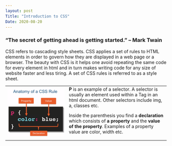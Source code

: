 ```yaml
---
layout: post 
Title: "Introduction to CSS"
Date: 2020-08-20
---
```

<h3>“The secret of getting ahead is getting started.” – Mark Twain</h3> 

CSS refers to cascading style sheets. CSS applies a set of rules to HTML elements in order to govern how they are displayed in a web page or a browser. The beauty with CSS is it helps one avoid repeating the same code for every element in html and in turn makes writing code for any size of website faster and less tiring. A set of CSS rules is referred to as a style sheet.
<table>
  <tr>
    <td><img src="/images/cssruleanatomy.png"></td>
    <td><b>P</b> is an example of a selector. A selector is usually an element used within a Tag in an html document. Other selectors include img, a, classes etc.<p>Inside the parenthesis you find a <b>declaration </b> which consists of <b>a property</b> and the <b>value of the property</b>. Examples of a property value are color, width etc.</p></td>
  </tr>
 
</table>




